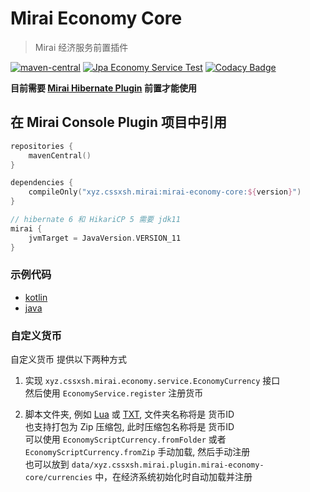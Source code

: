 # Mirai Economy Core

> Mirai 经济服务前置插件

[![maven-central](https://img.shields.io/maven-central/v/xyz.cssxsh.mirai/mirai-economy-core)](https://search.maven.org/artifact/xyz.cssxsh.mirai/mirai-economy-core)
[![Jpa Economy Service Test](https://github.com/cssxsh/mirai-economy-core/actions/workflows/Test.yml/badge.svg)](https://github.com/cssxsh/mirai-economy-core/actions/workflows/Test.yml)
[![Codacy Badge](https://app.codacy.com/project/badge/Grade/18191e26563d47eaa3354d43cfa57ff6)](https://www.codacy.com/gh/cssxsh/mirai-economy-core/dashboard?utm_source=github.com&amp;utm_medium=referral&amp;utm_content=cssxsh/mirai-economy-core&amp;utm_campaign=Badge_Grade)

**目前需要 [Mirai Hibernate Plugin](https://github.com/cssxsh/mirai-hibernate-plugin) 前置才能使用**

## 在 Mirai Console Plugin 项目中引用

```kotlin
repositories {
    mavenCentral()
}

dependencies {
    compileOnly("xyz.cssxsh.mirai:mirai-economy-core:${version}")
}

// hibernate 6 和 HikariCP 5 需要 jdk11
mirai {
    jvmTarget = JavaVersion.VERSION_11
}
```

### 示例代码

*   [kotlin](src/test/kotlin/xyz/cssxsh/mirai/economy/EconomyServiceTest.kt)
*   [java](src/test/java/xyz/cssxsh/mirai/economy/EconomyUtilsTest.java)

### 自定义货币

自定义货币 提供以下两种方式

1.  实现 `xyz.cssxsh.mirai.economy.service.EconomyCurrency` 接口  
    然后使用 `EconomyService.register` 注册货币

2.  脚本文件夹, 例如 [Lua](example/currencies/Lua) 或 [TXT](example/currencies/Him188), 文件夹名称将是 货币ID  
    也支持打包为 Zip 压缩包, 此时压缩包名称将是 货币ID  
    可以使用 `EconomyScriptCurrency.fromFolder`  或者 `EconomyScriptCurrency.fromZip` 手动加载, 然后手动注册  
    也可以放到 `data/xyz.cssxsh.mirai.plugin.mirai-economy-core/currencies` 中，在经济系统初始化时自动加载并注册